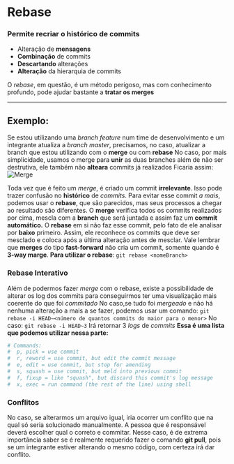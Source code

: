# Rebase
### Permite recriar o histórico de commits
- Alteração de **mensagens**
- **Combinação** de commits
- **Descartando** alterações
- **Alteração** da hierarquia de commits

O *rebase*, em questão, é um método perigoso, mas com conhecimento profundo, pode ajudar bastante a **tratar os merges**

--- 
## Exemplo:
Se estou utilizando uma *branch feature* num time de desenvolvimento e um integrante atualiza a *branch master*, precisamos, no caso, atualizar a branch que estou utilizando com o **merge** ou com **rebase**
No caso, por mais simplicidade, usamos o merge para **unir** as duas branches além de não ser destrutiva, ele também não **alteara** commits já realizados
Ficaria assim:
![Merge](https://static.concrete.com.br/uploads/2017/08/image5-768x515.png)

Toda vez que é feito um *merge*, é criado um commit **irrelevante**. Isso pode trazer confusão no **histórico** de *commits*.
Para evitar esse commit *a mais*, podemos usar o **rebase**, que são parecidos, mas seus processos a chegar ao resultado são diferentes. 
O **merge** verifica todos os commits realizados por cima, mescla com a **branch** que será juntada e assim faz um **commit automático.** 
O **rebase** em si não faz esse commit, pelo fato de ele analisar por **baixo** primeiro. Assim, ele reconhece os commits que deve ser mesclado e coloca após a última alteração antes de mesclar.
Vale lembrar que **merges** do tipo **fast-forward** não cria um commit, somente quando é **3-way marge**.
**Para utilizar o rebase**:
`git rebase <nomeBranch>`


### Rebase Interativo
Além de podermos fazer *merge* com o rebase, existe a possibilidade de alterar os log dos commits para conseguirmos ter uma visualização mais coerente do que foi *commitado*
No caso,se tudo foi *mergeado* e não há nenhuma alteração a mais a se fazer, podemos usar um comando:
`git rebase -i HEAD~<número de quantos commits do maior para o menor>`
No caso:
`git rebase -i HEAD~3`
Irá retornar 3 *logs* de *commits*
**Essa é uma lista que podemos utilizar nessa parte:**

```bash
# Commands:
#  p, pick = use commit
#  r, reword = use commit, but edit the commit message
#  e, edit = use commit, but stop for amending
#  s, squash = use commit, but meld into previous commit
#  f, fixup = like "squash", but discard this commit's log message
#  x, exec = run command (the rest of the line) using shell
```

### Conflitos
No caso, se alterarmos um arquivo igual, iria ocorrer um conflito que na qual só seria solucionado manualmente. A pessoa que é responsável deverá escolher qual o correto e commitar. 
Nesse caso, é de extrema importância saber se é realmente requerido fazer o comando **git pull**, pois se um integrante estiver alterando o mesmo código, com certeza irá dar conflito.

<!--stackedit_data:
eyJoaXN0b3J5IjpbNTU2MDU4OTA0LDk2MzY2NDE2NSwtMTE0OD
UxMjgwOCw4ODg5ODM0MDIsLTEwNDQxODIyOTMsMzc2NzU3MjAw
LDE5NzI5NzU5MTEsMTY1NTUwOTE3MV19
-->